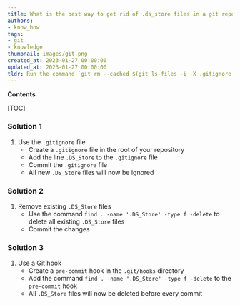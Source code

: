 ```yaml
---
title: What is the best way to get rid of .ds_store files in a git repository?
authors:
- know_how
tags:
- git
- knowledge
thumbnail: images/git.png
created_at: 2023-01-27 00:00:00
updated_at: 2023-01-27 00:00:00
tldr: Run the command `git rm --cached $(git ls-files -i -X .gitignore -o --exclude-standard)` to remove all .DS\_Store files from a Git repository.
---
```


**Contents**

[TOC]

### Solution 1
1. Use the `.gitignore` file
   - Create a `.gitignore` file in the root of your repository
   - Add the line `.DS_Store` to the `.gitignore` file
   - Commit the `.gitignore` file
   - All new `.DS_Store` files will now be ignored

### Solution 2
1. Remove existing `.DS_Store` files
   - Use the command `find . -name '.DS_Store' -type f -delete` to delete all existing `.DS_Store` files
   - Commit the changes

### Solution 3
1. Use a Git hook
   - Create a `pre-commit` hook in the `.git/hooks` directory
   - Add the command `find . -name '.DS_Store' -type f -delete` to the `pre-commit` hook
   - All `.DS_Store` files will now be deleted before every commit
